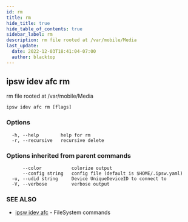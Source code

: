 ```yaml
---
id: rm
title: rm
hide_title: true
hide_table_of_contents: true
sidebar_label: rm
description: rm file rooted at /var/mobile/Media
last_update:
  date: 2022-12-03T18:41:04-07:00
  author: blacktop
---
```

## ipsw idev afc rm

rm file rooted at /var/mobile/Media

```
ipsw idev afc rm [flags]
```

### Options

```
  -h, --help        help for rm
  -r, --recursive   recursive delete
```

### Options inherited from parent commands

```
      --color           colorize output
      --config string   config file (default is $HOME/.ipsw.yaml)
  -u, --udid string     Device UniqueDeviceID to connect to
  -V, --verbose         verbose output
```

### SEE ALSO

* [ipsw idev afc](/docs/cli/ipsw/idev/afc)	 - FileSystem commands

